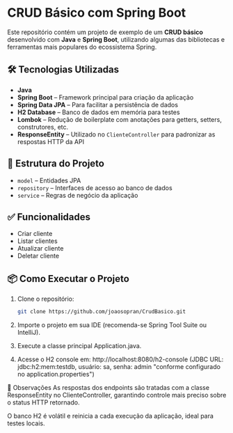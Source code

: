 # CRUD Básico com Spring Boot

Este repositório contém um projeto de exemplo de um **CRUD básico** desenvolvido com **Java** e **Spring Boot**, utilizando algumas das bibliotecas e ferramentas mais populares do ecossistema Spring.

## 🛠️ Tecnologias Utilizadas

- **Java**
- **Spring Boot** – Framework principal para criação da aplicação
- **Spring Data JPA** – Para facilitar a persistência de dados
- **H2 Database** – Banco de dados em memória para testes
- **Lombok** – Redução de boilerplate com anotações para getters, setters, construtores, etc.
- **ResponseEntity** – Utilizado no `ClienteController` para padronizar as respostas HTTP da API

## 📁 Estrutura do Projeto

- `model` – Entidades JPA
- `repository` – Interfaces de acesso ao banco de dados
- `service` – Regras de negócio da aplicação

## ✅ Funcionalidades

- Criar cliente
- Listar clientes
- Atualizar cliente
- Deletar cliente


## 📦 Como Executar o Projeto

1. Clone o repositório:
   ```bash
   git clone https://github.com/joaosopran/CrudBasico.git

2. Importe o projeto em sua IDE (recomenda-se Spring Tool Suite ou IntelliJ).

3. Execute a classe principal Application.java.

4. Acesse o H2 console em:
http://localhost:8080/h2-console
(JDBC URL: jdbc:h2:mem:testdb, usuário: sa, senha: admin "conforme configurado no application.properties")

📌 Observações
As respostas dos endpoints são tratadas com a classe ResponseEntity no ClienteController, garantindo controle mais preciso sobre o status HTTP retornado.

O banco H2 é volátil e reinicia a cada execução da aplicação, ideal para testes locais.


